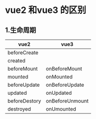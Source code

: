 # vue2 和vue3 的区别

## 1.生命周期

| vue2          | vue3            |
| ------------- | --------------- |
| beforeCreate  |                 |
| created       |                 |
| beforeMount   | onBeforeMount   |
| mounted       | onMounted       |
| beforeUpdate  | onBeforeUpdate  |
| updated       | onUpdated       |
| beforeDestory | onBeforeUnmount |
| destroyed     | onUmounted      |


